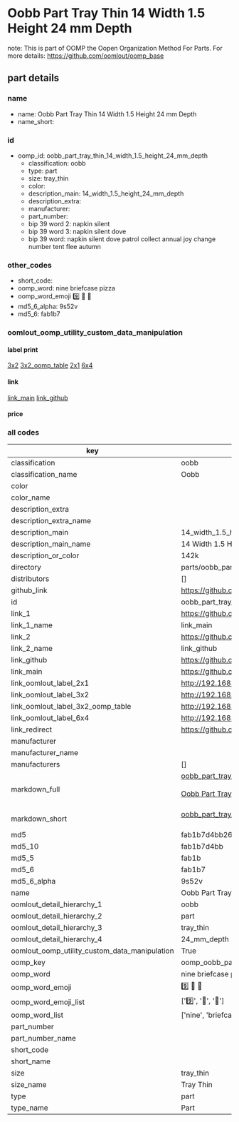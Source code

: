 # Oobb Part Tray Thin 14 Width 1.5 Height 24 mm Depth  

note: This is part of OOMP the Oopen Organization Method For Parts. For more details: https://github.com/oomlout/oomp_base

##  part details
  







### name
* name: Oobb Part Tray Thin 14 Width 1.5 Height 24 mm Depth
* name_short: 
### id
* oomp_id: oobb_part_tray_thin_14_width_1.5_height_24_mm_depth
  * classification: oobb
  * type: part
  * size: tray_thin
  * color: 
  * description_main: 14_width_1.5_height_24_mm_depth
  * description_extra: 
  * manufacturer: 
  * part_number: 
  * bip 39 word 2: napkin silent
  * bip 39 word 3: napkin silent dove
  * bip 39 word: napkin silent dove patrol collect annual joy change number tent flee autumn

### other_codes
* short_code: 
* oomp_word: nine briefcase pizza
* oomp_word_emoji :nine: :briefcase: :pizza:
* md5_6_alpha: 9s52v
* md5_6: fab1b7






### oomlout_oomp_utility_custom_data_manipulation
#### label print
[3x2](http://192.168.1.245:1112/?label=oomp%209s52v)
[3x2_oomp_table](http://192.168.1.108:1112/?label=oomp%209s52v)
[2x1](http://192.168.1.242:1112/?label=oomp%209s52v)
[6x4](http://192.168.1.55:1112/?label=oomp%209s52v)    

#### link

[link_main](https://github.com/oomlout/oomlout_oomp_version_1_messy/tree/main/parts/oobb_part_tray_thin_14_width_1.5_height_24_mm_depth) [link_github](https://github.com/oomlout/oomlout_oomp_version_1_messy/tree/main/parts/oobb_part_tray_thin_14_width_1.5_height_24_mm_depth)                             

#### price







### all codes 
| key | value |  
| --- | --- |  
| classification | oobb |  
| classification_name | Oobb |  
| color |  |  
| color_name |  |  
| description_extra |  |  
| description_extra_name |  |  
| description_main | 14_width_1.5_height_24_mm_depth |  
| description_main_name | 14 Width 1.5 Height 24 mm Depth |  
| description_or_color | 142k |  
| directory | parts/oobb_part_tray_thin_14_width_1.5_height_24_mm_depth |  
| distributors | [] |  
| github_link | https://github.com/oomlout/oomlout_oomp_part_src/tree/main/parts/oobb_part_tray_thin_14_width_1.5_height_24_mm_depth |  
| id | oobb_part_tray_thin_14_width_1.5_height_24_mm_depth |  
| link_1 | https://github.com/oomlout/oomlout_oomp_version_1_messy/tree/main/parts/oobb_part_tray_thin_14_width_1.5_height_24_mm_depth |  
| link_1_name | link_main |  
| link_2 | https://github.com/oomlout/oomlout_oomp_version_1_messy/tree/main/parts/oobb_part_tray_thin_14_width_1.5_height_24_mm_depth |  
| link_2_name | link_github |  
| link_github | https://github.com/oomlout/oomlout_oomp_version_1_messy/tree/main/parts/oobb_part_tray_thin_14_width_1.5_height_24_mm_depth |  
| link_main | https://github.com/oomlout/oomlout_oomp_version_1_messy/tree/main/parts/oobb_part_tray_thin_14_width_1.5_height_24_mm_depth |  
| link_oomlout_label_2x1 | http://192.168.1.242:1112/?label=oomp%209s52v |  
| link_oomlout_label_3x2 | http://192.168.1.245:1112/?label=oomp%209s52v |  
| link_oomlout_label_3x2_oomp_table | http://192.168.1.108:1112/?label=oomp%209s52v |  
| link_oomlout_label_6x4 | http://192.168.1.55:1112/?label=oomp%209s52v |  
| link_redirect | https://github.com/oomlout/oomlout_oomp_version_1_messy/tree/main/parts/oobb_part_tray_thin_14_width_1.5_height_24_mm_depth |  
| manufacturer |  |  
| manufacturer_name |  |  
| manufacturers | [] |  
| markdown_full | [oobb_part_tray_thin_14_width_1.5_height_24_mm_depth](none)<br>[](none)<br>[Oobb Part Tray Thin 14 Width 1.5 Height 24 Mm Depth](none)<br><br> |  
| markdown_short | [oobb_part_tray_thin_14_width_1.5_height_24_mm_depth](none)<br><br> |  
| md5 | fab1b7d4bb262f102596ca1283b21c97 |  
| md5_10 | fab1b7d4bb |  
| md5_5 | fab1b |  
| md5_6 | fab1b7 |  
| md5_6_alpha | 9s52v |  
| name | Oobb Part Tray Thin 14 Width 1.5 Height 24 mm Depth |  
| oomlout_detail_hierarchy_1 | oobb |  
| oomlout_detail_hierarchy_2 | part |  
| oomlout_detail_hierarchy_3 | tray_thin |  
| oomlout_detail_hierarchy_4 | 24_mm_depth |  
| oomlout_oomp_utility_custom_data_manipulation | True |  
| oomp_key | oomp_oobb_part_tray_thin_14_width_1.5_height_24_mm_depth |  
| oomp_word | nine briefcase pizza |  
| oomp_word_emoji | :nine: :briefcase: :pizza: |  
| oomp_word_emoji_list | [':nine:', ':briefcase:', ':pizza:'] |  
| oomp_word_list | ['nine', 'briefcase', 'pizza'] |  
| part_number |  |  
| part_number_name |  |  
| short_code |  |  
| short_name |  |  
| size | tray_thin |  
| size_name | Tray Thin |  
| type | part |  
| type_name | Part |  
